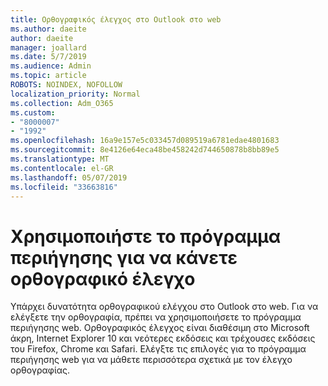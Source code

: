 ```yaml
---
title: Ορθογραφικός έλεγχος στο Outlook στο web
ms.author: daeite
author: daeite
manager: joallard
ms.date: 5/7/2019
ms.audience: Admin
ms.topic: article
ROBOTS: NOINDEX, NOFOLLOW
localization_priority: Normal
ms.collection: Adm_O365
ms.custom:
- "8000007"
- "1992"
ms.openlocfilehash: 16a9e157e5c033457d089519a6781edae4801683
ms.sourcegitcommit: 8e4126e64eca48be458242d744650878b8bb89e5
ms.translationtype: MT
ms.contentlocale: el-GR
ms.lasthandoff: 05/07/2019
ms.locfileid: "33663816"
---
```

# <a name="use-your-browser-to-check-spelling"></a>Χρησιμοποιήστε το πρόγραμμα περιήγησης για να κάνετε ορθογραφικό έλεγχο

Υπάρχει δυνατότητα ορθογραφικού ελέγχου στο Outlook στο web. Για να ελέγξετε την ορθογραφία, πρέπει να χρησιμοποιήσετε το πρόγραμμα περιήγησης web. Ορθογραφικός έλεγχος είναι διαθέσιμη στο Microsoft άκρη, Internet Explorer 10 και νεότερες εκδόσεις και τρέχουσες εκδόσεις του Firefox, Chrome και Safari. Ελέγξτε τις επιλογές για το πρόγραμμα περιήγησης web για να μάθετε περισσότερα σχετικά με τον έλεγχο ορθογραφίας.